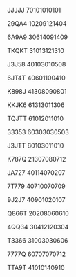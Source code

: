 JJJJJ
70101010101

29QA4
10209121404

6A9A9
30614091409

TKQKT
31013121310

J3J58
40103010508

6JT4T
40601100410

K898J
41308090801

KKJK6
61313011306

TQJTT
61012011010

33353
60303030503

J3JTT
60103011010

K787Q
21307080712

JA727
40114070207

7T779
40710070709

9J2J7
40901020107

Q866T
20208060610

4QQ34
30412120304

T3366
31003030606

7777Q
60707070712

TTA9T
41010140910
